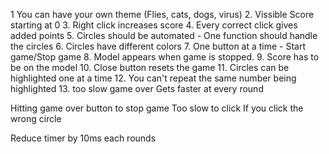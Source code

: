 1 You can have your own theme (Flies, cats, dogs, virus) 2. Vissible Score starting at 0 3. Right click increases score 4. Every correct click gives added points 5. Circles should be automated - One function should handle the circles 6. Circles have different colors 7. One button at a time - Start game/Stop game 8. Model appears when game is stopped. 9. Score has to be on the model 10. Close button resets the game 11. Circles can be highlighted one at a time 12. You can't repeat the same number being highlighted 13. too slow game over
Gets faster at every round

Hitting game over button to stop game
Too slow to click
If you click the wrong circle

Reduce timer by 10ms each rounds
